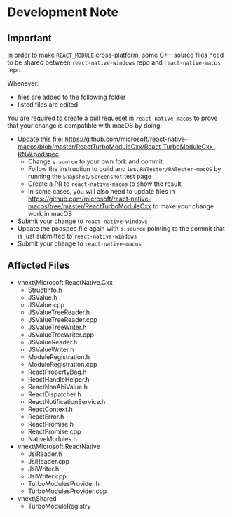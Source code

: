 # Development Note

## Important

In order to make `REACT_MODULE` cross-platform,
some C++ source files need to be shared between `react-native-windows` repo and `react-native-macos` repo.

Whenever:

- files are added to the following folder
- listed files are edited

You are required to create a pull requeset in `react-native-macos` to prove that your change is compatible with macOS by doing:

- Update this file: https://github.com/microsoft/react-native-macos/blob/master/ReactTurboModuleCxx/React-TurboModuleCxx-RNW.podspec
  - Change `s.source` to your own fork and commit
  - Follow the instruction to build and test `RNTester/RNTester-macOS` by running the `Snapshot/Screenshot` test page
  - Create a PR to `react-native-macos` to show the result
  - In some cases, you will also need to update files in https://github.com/microsoft/react-native-macos/tree/master/ReactTurboModuleCxx to make your change work in macOS
- Submit your change to `react-native-windows`
- Update the podspec file again with `s.source` pointing to the commit that is just submitted to `react-native-windows`
- Submit your change to `react-native-macos`

## Affected Files

- vnext\Microsoft.ReactNative.Cxx
  - StructInfo.h
  - JSValue.h
  - JSValue.cpp
  - JSValueTreeReader.h
  - JSValueTreeReader.cpp
  - JSValueTreeWriter.h
  - JSValueTreeWriter.cpp
  - JSValueReader.h
  - JSValueWriter.h
  - ModuleRegistration.h
  - ModuleRegistration.cpp
  - ReactPropertyBag.h
  - ReactHandleHelper.h
  - ReactNonAbiValue.h
  - ReactDispatcher.h
  - ReactNotificationService.h
  - ReactContext.h
  - ReactError.h
  - ReactPromise.h
  - ReactPromise.cpp
  - NativeModules.h
- vnext\Microsoft.ReactNative
  - JsiReader.h
  - JsiReader.cpp
  - JsiWriter.h
  - JsiWriter.cpp
  - TurboModulesProvider.h
  - TurboModulesProvider.cpp
- vnext\Shared
  - TurboModuleRegistry
